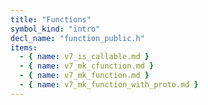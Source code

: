 ```yaml
---
title: "Functions"
symbol_kind: "intro"
decl_name: "function_public.h"
items:
  - { name: v7_is_callable.md }
  - { name: v7_mk_cfunction.md }
  - { name: v7_mk_function.md }
  - { name: v7_mk_function_with_proto.md }
---
```




